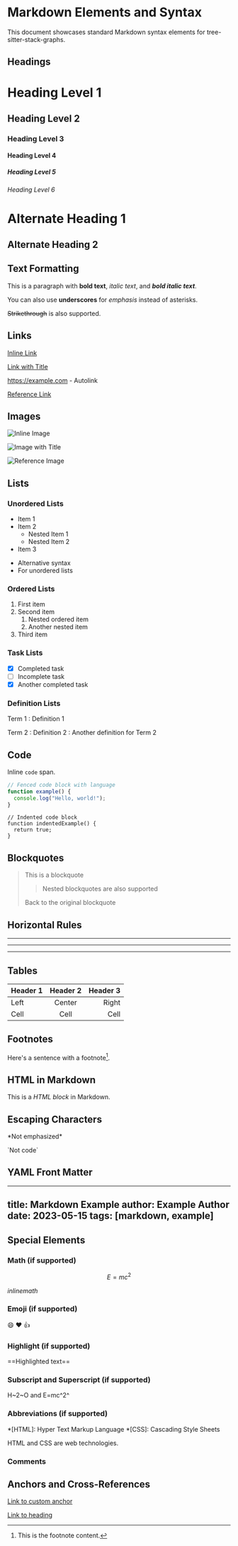 # Markdown Elements and Syntax

This document showcases standard Markdown syntax elements for tree-sitter-stack-graphs.

## Headings

# Heading Level 1
## Heading Level 2
### Heading Level 3
#### Heading Level 4
##### Heading Level 5
###### Heading Level 6

Alternate Heading 1
==================

Alternate Heading 2
------------------

## Text Formatting

This is a paragraph with **bold text**, *italic text*, and ***bold italic text***.

You can also use __underscores__ for _emphasis_ instead of asterisks.

~~Strikethrough~~ is also supported.

## Links

[Inline Link](https://example.com)

[Link with Title](https://example.com "Link Title")

<https://example.com> - Autolink

[Reference Link][ref]

[ref]: https://example.com "Reference Link"

## Images

![Inline Image](image.jpg)

![Image with Title](image.jpg "Image Title")

![Reference Image][img-ref]

[img-ref]: image.jpg "Reference Image"

## Lists

### Unordered Lists

* Item 1
* Item 2
  * Nested Item 1
  * Nested Item 2
* Item 3

- Alternative syntax
- For unordered lists

### Ordered Lists

1. First item
2. Second item
   1. Nested ordered item
   2. Another nested item
3. Third item

### Task Lists

- [x] Completed task
- [ ] Incomplete task
- [x] Another completed task

### Definition Lists

Term 1
: Definition 1

Term 2
: Definition 2
: Another definition for Term 2

## Code

Inline `code` span.

```javascript
// Fenced code block with language
function example() {
  console.log("Hello, world!");
}
```

    // Indented code block
    function indentedExample() {
      return true;
    }

## Blockquotes

> This is a blockquote
>
> > Nested blockquotes are also supported
>
> Back to the original blockquote

## Horizontal Rules

---

***

___

## Tables

| Header 1 | Header 2 | Header 3 |
|----------|:--------:|---------:|
| Left     | Center   | Right    |
| Cell     | Cell     | Cell     |

## Footnotes

Here's a sentence with a footnote[^1].

[^1]: This is the footnote content.

## HTML in Markdown

<div class="custom-class">
  This is a <em>HTML block</em> in Markdown.
</div>

## Escaping Characters

\*Not emphasized\*

\`Not code\`

## YAML Front Matter

---
title: Markdown Example
author: Example Author
date: 2023-05-15
tags: [markdown, example]
---

## Special Elements

### Math (if supported)

$$
E = mc^2
$$

$inline math$

### Emoji (if supported)

:smile: :heart: :+1:

### Highlight (if supported)

==Highlighted text==

### Subscript and Superscript (if supported)

H~2~O and E=mc^2^

### Abbreviations (if supported)

*[HTML]: Hyper Text Markup Language
*[CSS]: Cascading Style Sheets

HTML and CSS are web technologies.

### Comments

<!-- This is a comment that won't be rendered -->

## Anchors and Cross-References

<a name="custom-anchor"></a>

[Link to custom anchor](#custom-anchor)

[Link to heading](#headings)

